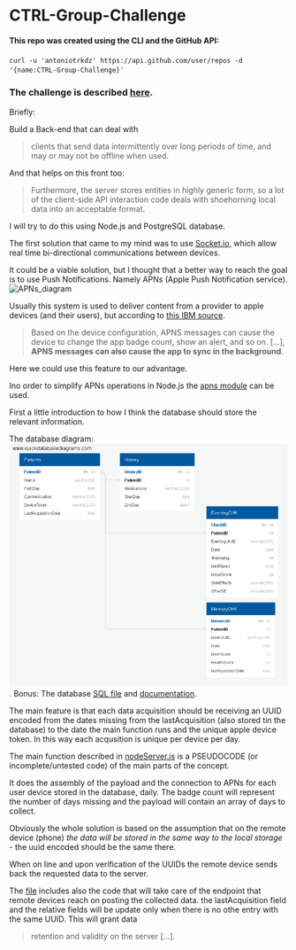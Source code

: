 # CTRL-Group-Challenge

#### This repo was created using the CLI and the GitHub API:

`curl -u 'antoniotrkdz' https://api.github.com/user/repos -d '{name:CTRL-Group-Challenge}'`

### The challenge is described [here](./Pathway_app_API_Challenge.pdf).

Briefly:

Build a Back-end that can deal with
>clients that send data intermittently over long periods
of time, and may or may not be offline when used.

And that helps on this front too:
>Furthermore, the server stores entities in
highly generic form, so a lot of the client-side API interaction code deals with shoehorning local data into an acceptable format.

I will try to do this using Node.js and PostgreSQL database.

The first solution that came to my mind was to use [Socket.io](https://socket.io/),
which allow real time bi-directional communications between devices.

It could be a viable solution, but I thought that a better way to reach the goal is to use Push Notifications. Namely APNs (Apple Push Notification service).
![APNs_diagram](https://developer.apple.com/library/content/documentation/NetworkingInternet/Conceptual/RemoteNotificationsPG/Art/remote_notif_simple_2x.png)

Usually this system is used to deliver content from a provider to apple devices (and their users), but according to [this IBM source](https://www.ibm.com/support/knowledgecenter/en/SSYRPW_9.0.1/APNS.html).
>Based on the device configuration, APNS messages can cause the device to change the app badge count, show an alert, and so on. [...], __APNS messages can also cause the app to sync in the background__.

Here we could use this feature to our advantage.

Ino order to simplify APNs operations in Node.js the [apns module](https://www.npmjs.com/package/apns) can be used.

First a little introduction to how I think the database should store the relevant information.

The database diagram: ![database diagram](./QuickDBD-P_diagram.png).
Bonus: The database [SQL file](./QuickDBD-P_diagram.sql) and [documentation](./QuickDBD-P_diagram.pdf).

The main feature is that each data acquisition should be receiving an UUID encoded from the dates missing from the lastAcquisition (also stored tin the database) to the date the main function runs and the unique apple device token.
In this way each acqusition is unique per device per day.

The main function described in [nodeServer.js](./nodeServer.js) is a PSEUDOCODE (or incomplete/untested code) of the main parts of the concept.

It does the assembly of the payload and the connection to APNs for each user device stored in the database, daily.
The badge count will represent the number of days missing and the payload will contain an array of days to collect.

Obviously the whole solution is based on the assumption that on the remote device (phone) _the data will be stored in the same way to the local storage_ - the uuid encoded should be the same there.

When on line and upon verification of the UUIDs the remote device sends back the requested data to the server.

The [file](./nodeServer.js) includes also the code that will take care of the endpoint that remote devices reach on posting the collected data.
the lastAcquisition field and the relative fields will be update only when there is no othe entry with the same UUID. This will grant data
>retention and validity on the server [...].
